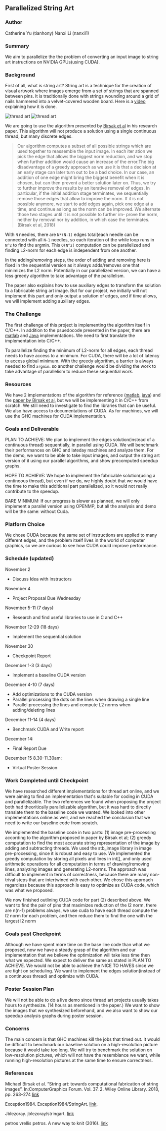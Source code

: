 ## Parallelized String Art

### Author 
Catherine Yu (tianhony) Nanxi Li (nanxil1)

### Summary
We aim to parallelize the the problem of converting an input image to string art instructions on NVIDIA GPUs(using CUDA). 

### Background
First of all, what is string art? String art is a technique for the creation of visual artwork where images emerge from a set of strings that are spanned between pins. It is traditionally done with strings wounding around a grid of nails hammered into a velvet-covered wooden board. Here is a [video](https://vimeo.com/175653201) explaining how it is done.

![thread art](images/stringartsteps.png)
![thread art](images/vrellis.jpg)

We are going to use the algorithm presented by [Birsak et al](https://www.cg.tuwien.ac.at/research/publications/2018/Birsak2018-SA/Birsak2018-SA-preprint.pdf) in his research paper. This algorithm will not produce a solution using a single continuous thread, but many discrete edges. 

>Our algorithm computes a subset of all possible strings which are used together to reassemble the input image. In each iter ation we pick the edge that allows the biggest norm reduction, and we stop when further addition would cause an increase of the error.The big disadvantage of a greedy approach as we use it is that a decision at an early stage can later turn out to be a bad choice. In our case, an addition of one edge might bring the biggest benefit when it is chosen, but can then prevent a better solution later on. Thus, we try to further improve the results by an iterative removal of edges. In particular, if the initial addition stage terminates, we sequentially remove those edges that allow to improve the norm. If it is not possible anymore, we start to add edges again, pick one edge at a time, and continue as long as the norm can be improved. We alternate those two stages until it is not possible to further im- prove the norm, neither by removal nor by addition, in which case the terminates. (Birsak et al, 2018)

With `N` needles, there are `N*(N-1)` edges total(each needle can be connected with all `N-1` needles, so each iteration of the while loop runs in `N^2` to find the argmin. This `O(N^2)` computation can be parallelized and finding L2-norm for each edge is independent from one another.

In the adding/removing steps, the order of adding and removing here is fixed in the sequential version as it always adds/removes one that minimizes the L2 norm. Potentially in our parallelized version, we can have a less greedy algorithm to take advantage of the parallelism.

The paper also explains how to use auxiliary edges to transform the solution to a fabricable string art image. But for our project, we initially will not implement this part and only output a solution of edges, and if time allows, we will implement adding auxiliary edges.

### The Challenge
The first challenge of this project is implementing the algorithm itself in C/C++. In addition to the psuedocode presented in the paper, there are [matlab](https://github.com/Exception1984/StringArt) and [Java](https://github.com/jblezoray/stringart) implementations. We need to first translate the implementation into C/C++.

To parallelize finding the minimum of L2-norm for all edges, each thread needs to have access to a minimum. For CUDA, there will be a lot of latency to access global minimum. With the greedy algorithm, a barrier is always needed to find `argmin`. so another challenge would be dividing the work to take advantage of parallelism to reduce these sequential work.

### Resources
We have 2 implementations of the algorithm for reference ([matlab](https://github.com/Exception1984/StringArt), [java](https://github.com/jblezoray/stringart)) and the [paper by Birsak et al](https://www.cg.tuwien.ac.at/research/publications/2018/Birsak2018-SA/Birsak2018-SA-preprint.pdf), but we will be implementing it in C/C++ from scratch. We still need to investigate to find the libraries that can be useful. We also have access to documentations of CUDA. As for machines, we will use the GHC machines for CUDA implementation.

### Goals and Deliverable
PLAN TO ACHIEVE:
We plan to implement the edges solution(instead of a continuous thread) sequentially, in parallel using CUDA.
We will benchmark their performances on GHC and lateday machines and analyze them.
For the demo, we want to be able to take input images, and output the string art version of it using our parallel algorithms, and show precomputed speedup graphs.

HOPE TO ACHIEVE:
We hope to implement the fabricable solution(using a continoous thread), but even if we do, we highly doubt that we would have the time to make this additional part parallelized, so it would not really contribute to the speedup.

BARE MINIMUM:
If our progress is slower as planned, we will only implement a parallel version using OPENMP, but all the analysis and demo will be the same: without Cuda.

### Platform Choice
We chose CUDA because the same set of instructions are applied to many different edges, and the problem itself lives in the world of computer graphics, so we are curious to see how CUDA could improve performance. 

### Schedule (updated)
November 2 
* Discuss Idea with Instructors

November 4 
* Project Proposal Due Wednesday

November 5-11 (7 days)
* Research and find useful libraries to use in C and C++ 

November 12-29 (18 days)
  * Implement the sequential solution

November 30 
  * Checkpoint Report 

December 1-3  (3 days) 
  * Implement a baseline CUDA version

December 4-10 (7 days) 
  * Add optimizations to the CUDA version
  * Parallel processing the dots on the lines when drawing a single line
  * Parallel processing the lines and compute L2 norms when adding/deleting lines

December 11-14 (4 days)
  * Benchmark CUDA and Write report

December 14: 
  * Final Report Due

December 15 8.30-11.30am: 
  * Virtual Poster Session

### Work Completed until Checkpoint 
We have researched different implementations for thread art online, and we were aiming to find an implementation that's suitable for coding in CUDA and parallelizable. The two references we found when proposing the project both had theoritically parallelizable algorithm, but it was hard to directly translate them to the baseline code we wanted. We looked into other implementations online as well, and we reached the conclusion that we need to write our baseline code from scratch.

We implemented the baseline code in two parts: (1) image pre-processing according to the algorithm proposed in paper by Birsak et al; (2) greedy computation to find the most accurate string representation of the image by adding and subtracting threads. We used the stb_image library in image pre-processing, since it is robust and easy to use. We implemented the greedy computation by storing all pixels and lines in int[], and only used arithmetic operations for all computation in terms of drawing/removing lines, analyzing images and generating L2-norms. The approach was difficult to implement in terms of correctness, because there are many non-trival steps that are intertwined with each other. We chose this approach regardless because this approach is easy to optimize as CUDA code, which was what we proposed.

We now finished outlining CUDA code for part (2) described above. We want to find the pair of pins that maximizes reduction of the l2 norm, there are n(n-1) problems always, we use cuda to have each thread compute the l2 norm for each problem, and then reduce them to find the one with the largest l2 norm

### Goals past Checkpoint
Although we have spent more time on the base line code than what we proposed, now we have a steady grasp of the algorithm and our implementation that we believe the optimization will take less time then what we expected. We expect to deliver the same as stated in PLAN TO ACHIEVE. We would not be able to achieve the NICE TO HAVES since we are tight on scheduling. We want to implement the edges solution(instead of a continuous thread) and optimize with CUDA.

### Poster Session Plan
We will not be able to do a live demo since thread art projects usually takes hours to synthesize. (14 hours as mentioned in the paper.) We want to show the images that we synthesized beforehand, and we also want to show our speedup analysis graphs during poster session. 

### Concerns
The main concern is that GHC machines kill the jobs that timed out. It would be difficult to benchmark our baseline solution on a high-resolution picture because it would take too long. We will try to benchmark the solution on low-resolution pictures, which will not have the resemblance we want, while running high-resolution pictures at the same time to ensure correctness.  

### References
Michael Birsak et al. “String art: towards computational fabrication of string images”. In:ComputerGraphics Forum. Vol. 37. 2. Wiley Online Library. 2018, pp. 263–274 [link](https://www.cg.tuwien.ac.at/research/publications/2018/Birsak2018-SA/Birsak2018-SA-preprint.pdf)

Exception1984. Exception1984/StringArt. [link](https://github.com/Exception1984/StringArt).

Jblezoray. jblezoray/stringart. [link](https://github.com/jblezoray/stringart)

petros vrellis petros. A new way to knit (2016). [link](http://artof01.com/vrellis/works/knit.html)
